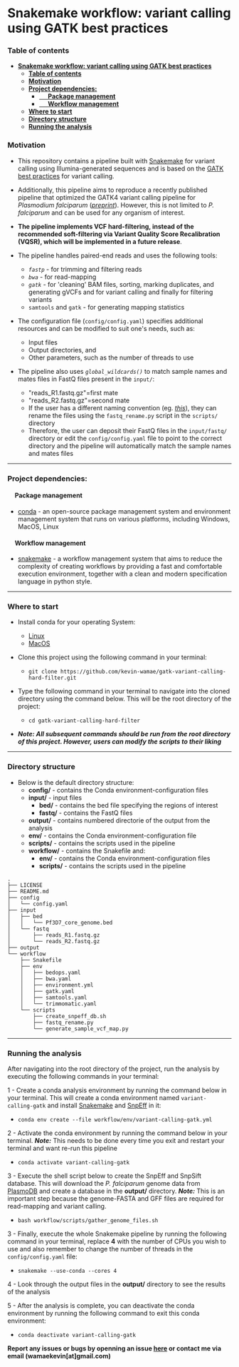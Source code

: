 # **Snakemake workflow: variant calling using GATK best practices**

### **Table of contents**
- [**Snakemake workflow: variant calling using GATK best practices**](#snakemake-workflow-variant-calling-using-gatk-best-practices)
    - [**Table of contents**](#table-of-contents)
    - [**Motivation**](#motivation)
    - [**Project dependencies:**](#project-dependencies)
      - [     **Package management**](#-package-management)
      - [     **Workflow management**](#-workflow-management)
    - [**Where to start**](#where-to-start)
    - [**Directory structure**](#directory-structure)
    - [**Running the analysis**](#running-the-analysis)


### **Motivation**


- This repository contains a pipeline built with [Snakemake](https://snakemake.readthedocs.io/en/stable/) for variant calling using Illumina-generated sequences and is based on the [GATK best practices](https://gatk.broadinstitute.org/hc/en-us/articles/360035535912-Data-pre-processing-for-variant-discovery) for variant calling.
- Additionally, this pipeline aims to reproduce a recently published pipeline that optimized the GATK4 variant calling pipeline for _Plasmodium falciparum_ ([_preprint_](10.21203/rs.3.rs-2561857/v1)). However, this is not limited to _P. falciparum_ and can be used for any organism of interest.
- **The pipeline implements VCF hard-filtering, instead of the recommended soft-filtering via Variant Quality Score Recalibration (VQSR), which will be implemented in a future release**.


- The pipeline handles paired-end reads and uses the following tools:
  - _`fastp`_ - for trimming and filtering reads
  - _`bwa`_ - for read-mapping
  - _`gatk`_ - for 'cleaning' BAM files, sorting, marking duplicates, and generating gVCFs and for variant calling and finally for filtering variants
  - `samtools` and `gatk` - for generating mapping statistics

  
- The configuration file (`config/config.yaml`) specifies additional resources and can be modified to suit one's needs, such as:
  - Input files
  - Output directories, and
  - Other parameters, such as the number of threads to use

- The pipeline also uses _`global_wildcards()`_ to match sample names and mates files in FastQ files present in the `input/`:
  - "reads_R1.fastq.gz"=first mate
  - "reads_R2.fastq.gz"=second mate
  - If the user has a different naming convention (eg. [_this_](https://support.illumina.com/help/BaseSpace_OLH_009008/Content/Source/Informatics/BS/NamingConvention_FASTQ-files-swBS.htm)), they can rename the files using the `fastq_rename.py` script in the `scripts/` directory
  - Therefore, the user can deposit their FastQ files in the `input/fastq/` directory or edit the `config/config.yaml` file to point to the correct directory and the pipeline will automatically match the sample names and mates files

---

### **Project dependencies:**

#### &nbsp;&nbsp;&nbsp;&nbsp; **Package management**
- [conda](https://conda.io/projects/conda/en/latest/user-guide/install/index.html) - an open-source package management system and environment management system that runs on various platforms, including Windows, MacOS, Linux


#### &nbsp;&nbsp;&nbsp;&nbsp; **Workflow management**
- [snakemake](https://github.com/snakemake/snakemake) - a workflow management system that aims to reduce the complexity of creating workflows by providing a fast and comfortable execution environment, together with a clean and modern specification language in python style.

---

### **Where to start**

- Install conda for your operating System:
  - [Linux](https://docs.conda.io/projects/conda/en/latest/user-guide/install/linux.html)
  - [MacOS](https://docs.conda.io/projects/conda/en/latest/user-guide/install/macos.html)
- Clone this project using the following command in your terminal:
  - `git clone https://github.com/kevin-wamae/gatk-variant-calling-hard-filter.git`
- Type the following command in your terminal to navigate into the cloned directory using the command below. This will be the root directory of the project:
  - `cd gatk-variant-calling-hard-filter`
  
- **_Note: All subsequent commands should be run from the root directory of this project. However, users can modify the scripts to their liking_**
 
 ---

### **Directory structure**
- Below is the default directory structure:
    - **config/**   - contains the Conda environment-configuration files
    - **input/** - input files
      - **bed/** - contains the bed file specifying the regions of interest
      - **fastq/** - contains the FastQ files
    - **output/** - contains numbered directorie of the output from the analysis
    - **env/**   - contains the Conda environment-configuration file
    - **scripts/** - contains the scripts used in the pipeline
    - **workflow/** - contains the Snakefile and:
      - **env/** - contains the Conda environment-configuration files
      - **scripts/** - contains the scripts used in the pipeline
```
.
├── LICENSE
├── README.md
├── config
│   └── config.yaml
├── input
│   ├── bed
│   │   └── Pf3D7_core_genome.bed
│   └── fastq
│       ├── reads_R1.fastq.gz
│       └── reads_R2.fastq.gz
├── output
└── workflow
    ├── Snakefile
    ├── env
    │   ├── bedops.yaml
    │   ├── bwa.yaml
    │   ├── environment.yml
    │   ├── gatk.yaml
    │   ├── samtools.yaml
    │   └── trimmomatic.yaml
    └── scripts
        ├── create_snpeff_db.sh
        ├── fastq_rename.py
        └── generate_sample_vcf_map.py
```

---

### **Running the analysis**
After navigating into the root directory of the project, run the analysis by executing the following commands in your terminal:

1 - Create a conda analysis environment by running the command below in your terminal. This will create a conda environment named `variant-calling-gatk` and install [Snakemake](https://snakemake.readthedocs.io/en/stable/) and [SnpEff](https://pcingola.github.io/SnpEff/se_introduction/) in it:
  - `conda env create --file workflow/env/variant-calling-gatk.yml`
  
2 - Activate the conda environment by running the command below in your terminal. **_Note:_** This needs to be done every time you exit and restart your terminal and want re-run this pipeline
  - `conda activate variant-calling-gatk`

3 - Execute the shell script below to create the SnpEff and SnpSift database. This will download the _P. falciparum_ genome data from [PlasmoDB](https://plasmodb.org/) and create a database in the **output/** directory. **_Note:_** This is an important step because the genome-FASTA and GFF files are required for read-mapping and variant calling.
  - `bash workflow/scripts/gather_genome_files.sh`


3 - Finally, execute the whole Snakemake pipeline by running the following command in your terminal, replace **4** with the number of CPUs you wish to use and also remember to change the number of threads in the `config/config.yaml` file:
  - `snakemake --use-conda --cores 4`

4 - Look through the output files in the **output/** directory to see the results of the analysis

5 - After the analysis is complete, you can deactivate the conda environment by running the following command to exit this conda environment:
  - `conda deactivate variant-calling-gatk`


**Report any issues or bugs by openning an issue [here](https://github.com/kevin-wamae/gatk-variant-calling-for-amplicons/issues) or contact me via email (wamaekevin[at]gmail.com)**
  
 
